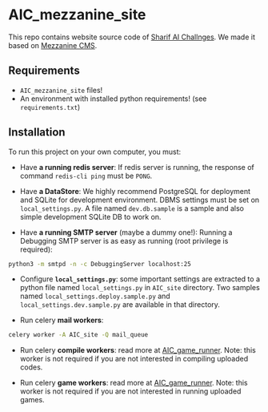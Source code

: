 # AIC_mezzanine_site

This repo contains website source code of [Sharif AI Challnges](http://aichallenge.sharif.edu/).
We made it based on [Mezzanine CMS](https://github.com/stephenmcd/mezzanine/).

## Requirements
* `AIC_mezzanine_site` files!
* An environment with installed python requirements! (see `requirements.txt`)

## Installation

To run this project on your own computer, you must:

* Have **a running redis server**:
If redis server is running, the response of command `redis-cli ping` must be `PONG`.

* Have **a DataStore**:
We highly recommend PostgreSQL for deployment and SQLite for development environment. DBMS settings must be set on `local_settings.py`.
A file named `dev.db.sample` is a sample and also simple development SQLite DB to work on.
   
* Have **a running SMTP server** (maybe a dummy one!):
Running a Debugging SMTP server is as easy as running (root privilege is required):
```sh
python3 -m smtpd -n -c DebuggingServer localhost:25
```

* Configure **`local_settings.py`**:
some important settings are extracted to a python file named `local_settings.py` in `AIC_site` directory.
Two samples named `local_settings.deploy.sample.py` and `local_settings.dev.sample.py` are available in that directory.

* Run celery **mail workers**: 
```sh
celery worker -A AIC_site -Q mail_queue
```

* Run celery **compile workers**:
read more at [AIC_game_runner](https://github.com/SharifAIChallenge/AIC_game_runner).
Note: this worker is not required if you are not interested in compiling uploaded codes.

* Run celery **game workers**:
read more at [AIC_game_runner](https://github.com/SharifAIChallenge/AIC_game_runner).
Note: this worker is not required if you are not interested in running uploaded games.
